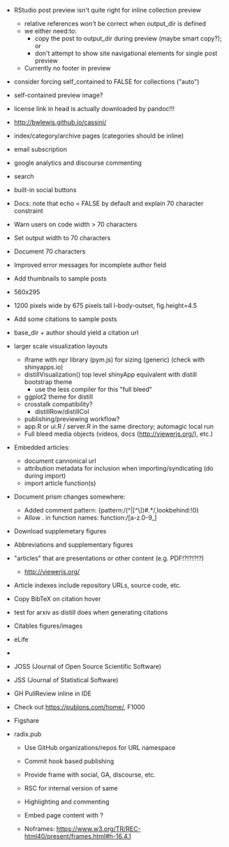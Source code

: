 

- RStudio post preview isn't quite right for inline collection preview
    - relative references won't be correct when output_dir is defined
    - we either need:to:
        - copy the post to output_dir during preview (maybe smart copy?); or
        - don't attempt to show site navigational elements for single post preview
    - Currently no footer in preview


- consider forcing self_contained to FALSE for collections ("auto")
- self-contained preview image?

- license link in head is actually downloaded by pandoc!!!

- http://bwlewis.github.io/cassini/

- index/category/archive pages (categories should be inline)
- email subscription
- google analytics and discourse commenting
- search
- built-in social buttons

- Docs: note that echo = FALSE by default and explain 70 character constraint
- Warn users on code width > 70 characters
- Set output width to 70 characters
- Document 70 characters

- Improved error messages for incomplete author field

- Add thumbnails to sample posts
- 560x295
- 1200 pixels wide by 675 pixels tall 
l-body-outset, fig.height=4.5

- Add some citations to sample posts

- base_dir + author should yield a citation url

- larger scale visualization layouts
    - iframe with npr library (pym.js) for sizing (generic) (check with shinyapps.io)
    - distillVisualization() top level shinyApp equivalent with distill bootstrap theme 
       - use the less compiler for this
    "full bleed"
    - ggplot2 theme for distill
    - crosstalk compatibility?
        - distillRow/distillCol
    - publishing/previewing workflow?
    - app.R or ui.R / server.R in the same directory; automagic local run
    - Full bleed media objects (videos, docs (http://viewerjs.org/), etc.)

- Embedded articles:

   - document cannonical url
   - attribution metadata for inclusion when importing/syndicating (do during import)
   - import article function(s)


- Document prism changes somewhere:
    - Added comment pattern: {pattern:/(^|[^\\])#.*/,lookbehind:!0}
    - Allow . in function names: function:/[a-z\.0-9_]

- Download supplemetary figures
- Abbreviations and supplementary figures
- "articles" that are presentations or other content (e.g. PDF!?!?!?!?)
    - http://viewerjs.org/
- Article indexes include repository URLs, source code, etc.
- Copy BibTeX on citation hover

- test for arxiv as distill does when generating citations

- Citables figures/images


- eLife
- 

- JOSS (Journal of Open Source Scientific Software)
- JSS (Journal of Statistical Software)


- GH PullReview inline in IDE

- Check out https://publons.com/home/, F1000

- Figshare


- radix.pub
    - Use GitHub organizations/repos for URL namespace
    - Commit hook based publishing
    - Provide frame with social, GA, discourse, etc.
    - RSC for internal version of same
    - Highlighting and commenting
    
    - Embed page content with <noscript></noscript> ?
    - Noframes: https://www.w3.org/TR/REC-html40/present/frames.html#h-16.4.1
    
    
    
